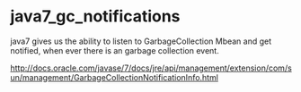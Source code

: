 java7_gc_notifications
======================

java7 gives us the ability to listen to GarbageCollection Mbean and get notified, when ever there is an garbage collection event.

http://docs.oracle.com/javase/7/docs/jre/api/management/extension/com/sun/management/GarbageCollectionNotificationInfo.html



